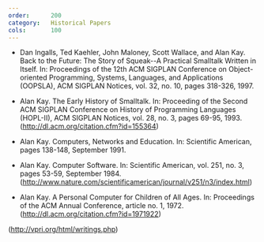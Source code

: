 ```yaml
---
order:      200
category:   Historical Papers
cols:       100
---
```

- Dan Ingalls, Ted Kaehler, John Maloney, Scott Wallace, and Alan Kay.
  Back to the Future: The Story of Squeak--A Practical Smalltalk Written in Itself.
  In: Proceedings of the 12th ACM SIGPLAN Conference on Object-oriented Programming, Systems, Languages, and Applications (OOPSLA), ACM SIGPLAN Notices, vol. 32, no. 10, pages 318-326, 1997.
- Alan Kay.
  The Early History of Smalltalk.
  In:  Proceeding of the Second ACM SIGPLAN Conference on History of Programming Languages (HOPL-II), ACM SIGPLAN Notices, vol. 28, no. 3, pages 69-95, 1993.
  (http://dl.acm.org/citation.cfm?id=155364)

- Alan Kay.
  Computers, Networks and Education.
  In: Scientific American, pages 138-148, September 1991.
- Alan Kay.
  Computer Software.
  In: Scientific American, vol. 251, no. 3, pages 53-59, September 1984.
    (http://www.nature.com/scientificamerican/journal/v251/n3/index.html)
- Alan Kay.
  A Personal Computer for Children of All Ages.
  In: Proceedings of the ACM Annual Conference, article no. 1, 1972.
    (http://dl.acm.org/citation.cfm?id=1971922)

(http://vpri.org/html/writings.php)
